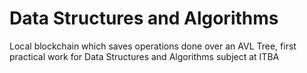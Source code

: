 # Data Structures and Algorithms
Local blockchain which saves operations done over an AVL Tree, first practical work for Data Structures and Algorithms subject at ITBA
